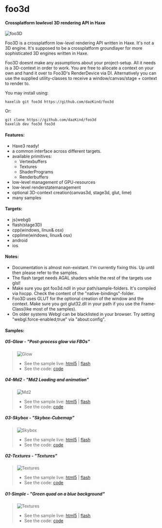 foo3d
=====

#### Crossplatform lowlevel 3D rendering API in Haxe

![foo3D](http://developium.net/pics/w00t3.jpg)

Foo3D is a crossplatform low-level rendering API written in Haxe. It's not a 3D engine. It's supposed to be a crossplatform groundlayer for more sophisticated 3D engines written in Haxe.

Foo3D doesnt make any assumptions about your project-setup. All it needs is a 3D-context in order to work. You are free to allocate a context on your own and hand it over to Foo3D's RenderDevice via DI. Alternatively you can use the supplied utility-classes to receive a window/canvas/stage + context to render to.

You may install using:

	haxelib git foo3d https://github.com/dazKind/foo3d
	
Or:

	git clone https://github.com/dazKind/foo3d
	haxelib dev foo3d foo3d


#### Features:
* Haxe3 ready!
* a common interface across different targets.
* available primitives:
  * Vertexbuffers
  * Textures
  * ShaderPrograms
  * Renderbuffers
* low-level management of GPU-resources
* low-level renderstatemanagement
* optional 3D-context creation(canvas3d, stage3d, glut, lime)
* many samples

#### Targets:
* js(webgl)
* flash(stage3D)
* cpp(windows, linux& osx)
* cpplime(windows, linux& osx)
* android
* ios

#### Notes:
* Documentation is almost non-existant. I'm currently fixing this. Up until then please refer to the samples.
* The flash target needs AGAL shaders while the rest of the targets use glsl!
* Make sure you got foo3d.ndll in your path/sample-folders. It's compiled via hxcpp. Check the content of the "native-bindings"-folder.
* Foo3D uses GLUT for the optional creation of the window and the context. Make sure you got glut32.dll in your path if you use the Frame-Class(like most of the samples).
* On older systems Webgl can be blacklisted in your browser. Try setting "webgl.force-enabled;true" via "about:config".

#### Samples:

##### 05-Glow - "Post-process glow via FBOs"
> ![Glow](http://developium.net/projects/foo3d/05-Glow/s_200.jpg)
> * See the sample live: [html5](http://developium.net/projects/foo3d/05-Glow/js) | [flash](http://developium.net/projects/foo3d/05-Glow/swf)
> * See the code: [code](https://github.com/dazKind/foo3D/blob/master/1%2C0%2C0/samples/05-Glow/Sample.hx)

##### 04-Md2 - "Md2 Loading and animation"
> ![Md2](http://developium.net/projects/foo3d/04-Md2/s_200.jpg)
> * See the sample live: [html5](http://developium.net/projects/foo3d/04-Md2/js) | [flash](http://developium.net/projects/foo3d/04-Md2/swf)
> * See the code: [code](https://github.com/dazKind/foo3D/blob/master/1%2C0%2C0/samples/04-Md2/Sample.hx)

##### 03-Skybox - "Skybox-Cubemap"
> ![Skybox](http://developium.net/projects/foo3d/03-Skybox/s_200.jpg)
> * See the sample live: [html5](http://developium.net/projects/foo3d/03-Skybox/js) | [flash](http://developium.net/projects/foo3d/03-Skybox/swf)
> * See the code: [code](https://github.com/dazKind/foo3D/blob/master/1%2C0%2C0/samples/03-Skybox/Sample.hx)

##### 02-Textures - "Textures"
> ![Textures](http://developium.net/projects/foo3d/02-Textures/s_200.jpg)
> * See the sample live: [html5](http://developium.net/projects/foo3d/02-Textures/js) | [flash](http://developium.net/projects/foo3d/02-Textures/swf)
> * See the code: [code](https://github.com/dazKind/foo3D/blob/master/1%2C0%2C0/samples/02-Textures/Sample.hx)

##### 01-Simple - "Green quad on a blue background"
> ![Textures](http://developium.net/projects/foo3d/01-Simple/s_200.jpg)
> * See the sample live: [html5](http://developium.net/projects/foo3d/01-Simple/js) | [flash](http://developium.net/projects/foo3d/01-Simple/swf)
> * See the code: [code](https://github.com/dazKind/foo3D/blob/master/1%2C0%2C0/samples/01-Simple/Sample.hx)
